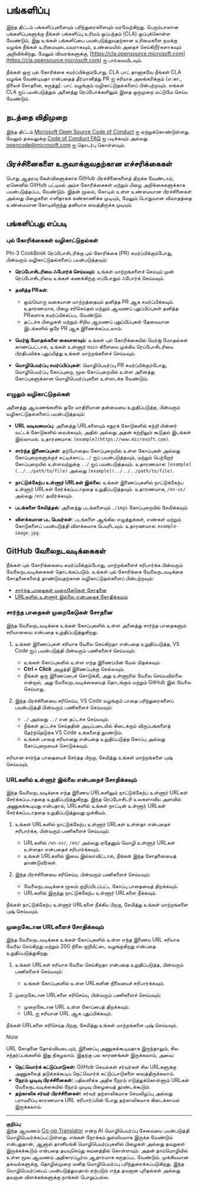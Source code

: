 <!--
CO_OP_TRANSLATOR_METADATA:
{
  "original_hash": "90d0d072cf26ccc1f271a580d3e45d70",
  "translation_date": "2025-10-11T11:29:35+00:00",
  "source_file": "CONTRIBUTING.md",
  "language_code": "ta"
}
-->
# பங்களிப்பு

இந்த திட்டம் பங்களிப்புகளையும் பரிந்துரைகளையும் வரவேற்கிறது. பெரும்பாலான பங்களிப்புகளுக்கு நீங்கள் பங்களிப்பு உரிமம் ஒப்பந்தம் (CLA) ஒப்புக்கொள்ள வேண்டும், இது உங்கள் பங்களிப்பை பயன்படுத்துவதற்கான உரிமைகளை நமக்கு வழங்க நீங்கள் உரிமையுடையவராகவும், உண்மையில் அதைச் செய்கிறீர்களாகவும் அறிவிக்கிறது. மேலும் விவரங்களுக்கு, [https://cla.opensource.microsoft.com](https://cla.opensource.microsoft.com) ஐ பார்வையிடவும்.

நீங்கள் ஒரு புல் கோரிக்கை சமர்ப்பிக்கும்போது, CLA பாட் தானாகவே நீங்கள் CLA வழங்க வேண்டியதா என்பதைத் தீர்மானித்து PR ஐ சரியாக அலங்கரிக்கும் (எ.கா., நிலைச் சோதனை, கருத்து). பாட் வழங்கும் வழிகாட்டுதல்களைப் பின்பற்றவும். எங்கள் CLA ஐப் பயன்படுத்தும் அனைத்து ரெப்போக்களிலும் இதை ஒருமுறை மட்டுமே செய்ய வேண்டும்.

## நடத்தை விதிமுறை

இந்த திட்டம் [Microsoft Open Source Code of Conduct](https://opensource.microsoft.com/codeofconduct/) ஐ ஏற்றுக்கொண்டுள்ளது. மேலும் தகவலுக்கு [Code of Conduct FAQ](https://opensource.microsoft.com/codeofconduct/faq/) ஐ படிக்கவும் அல்லது [opencode@microsoft.com](mailto:opencode@microsoft.com) ஐ தொடர்பு கொள்ளவும்.

## பிரச்சினைகளை உருவாக்குவதற்கான எச்சரிக்கைகள்

பொது ஆதரவு கேள்விகளுக்காக GitHub பிரச்சினைகளைத் திறக்க வேண்டாம், ஏனெனில் GitHub பட்டியல் அம்ச கோரிக்கைகள் மற்றும் பிழை அறிக்கைகளுக்காக பயன்படுத்தப்பட வேண்டும். இதன் மூலம், கோடில் உள்ள உண்மையான பிரச்சினைகள் அல்லது பிழைகளை எளிதாகக் கண்காணிக்க முடியும், மேலும் பொதுவான விவாதத்தை உண்மையான கோடிலிருந்து தனியாக வைத்திருக்க முடியும்.

## பங்களிப்பது எப்படி

### புல் கோரிக்கைகள் வழிகாட்டுதல்கள்

Phi-3 CookBook ரெப்போசிடரிக்கு புல் கோரிக்கை (PR) சமர்ப்பிக்கும்போது, பின்வரும் வழிகாட்டுதல்களைப் பயன்படுத்தவும்:

- **ரெப்போசிடரியை ஃபோர்க் செய்யவும்**: உங்கள் மாற்றங்களைச் செய்யும் முன் ரெப்போசிடரியை உங்கள் கணக்கிற்கு எப்போதும் ஃபோர்க் செய்யவும்.

- **தனித்த PRகள்**:
  - ஒவ்வொரு வகையான மாற்றத்தையும் தனித்த PR ஆக சமர்ப்பிக்கவும். உதாரணமாக, பிழை சரிசெய்தல் மற்றும் ஆவணப் புதுப்பிப்புகள் தனித்த PRகளாக சமர்ப்பிக்கப்பட வேண்டும்.
  - தட்டச்சு பிழைகள் மற்றும் சிறிய ஆவணப் புதுப்பிப்புகள் தேவையான இடங்களில் ஒரே PR ஆக இணைக்கப்படலாம்.

- **மெர்ஜ் மோதல்களை கையாளவும்**: உங்கள் புல் கோரிக்கையில் மெர்ஜ் மோதல்கள் காணப்பட்டால், உங்கள் உள்ளூர் `main` கிளையை முக்கிய ரெப்போசிடரியை பிரதிபலிக்க புதுப்பித்து உங்கள் மாற்றங்களைச் செய்யவும்.

- **மொழிபெயர்ப்பு சமர்ப்பிப்புகள்**: மொழிபெயர்ப்பு PR சமர்ப்பிக்கும்போது, மொழிபெயர்ப்பு கோப்புறை, மூல கோப்புறையில் உள்ள அனைத்து கோப்புகளுக்கான மொழிபெயர்ப்புகளை உள்ளடக்க வேண்டும்.

### எழுதும் வழிகாட்டுதல்கள்

அனைத்து ஆவணங்களில் ஒரே மாதிரியான தன்மையை உறுதிப்படுத்த, பின்வரும் வழிகாட்டுதல்களைப் பயன்படுத்தவும்:

- **URL வடிவமைப்பு**: அனைத்து URLகளையும் சதுரக் கோடுகளில் சுற்றி பின்னர் வட்டக் கோடுகளில் வைக்கவும், அதில் அல்லது அதன் சுற்றிலும் கூடுதல் இடங்கள் இல்லாமல். உதாரணமாக: `[example](https://www.microsoft.com)`.

- **சார்ந்த இணைப்புகள்**: தற்போதைய கோப்புறையில் உள்ள கோப்புகள் அல்லது கோப்புறைகளுக்குச் சுட்டிக்காட்ட `./` ஐப் பயன்படுத்தவும், மற்றும் பெற்றோர் கோப்புறையில் உள்ளவற்றுக்கு `../` ஐப் பயன்படுத்தவும். உதாரணமாக: `[example](../../path/to/file)` அல்லது `[example](../../../path/to/file)`.

- **நாட்டுக்கேற்ப உள்ளூர் URLகள் இல்லை**: உங்கள் இணைப்புகளில் நாட்டுக்கேற்ப உள்ளூர் URLகள் சேர்க்கப்படாததை உறுதிப்படுத்தவும். உதாரணமாக, `/en-us/` அல்லது `/en/` தவிர்க்கவும்.

- **படங்களை சேமித்தல்**: அனைத்து படங்களையும் `./imgs` கோப்புறையில் சேமிக்கவும்.

- **விளக்கமான பட பெயர்கள்**: படங்களை ஆங்கில எழுத்துக்கள், எண்கள் மற்றும் கோடுகளைப் பயன்படுத்தி விளக்கமாக பெயரிடவும். உதாரணமாக: `example-image.jpg`.

## GitHub வேலைநடவடிக்கைகள்

நீங்கள் புல் கோரிக்கையை சமர்ப்பிக்கும்போது, மாற்றங்களைச் சரிபார்க்க பின்வரும் வேலைநடவடிக்கைகள் தொடங்கப்படும். உங்கள் புல் கோரிக்கை வேலைநடவடிக்கை சோதனைகளைத் தாண்டுவதற்கான வழிகாட்டுதல்களைப் பின்பற்றவும்:

- [சார்ந்த பாதைகள் முறைகேடுகள் சோதனை](../..)
- [URLகளில் உள்ளூர் இல்லை என்பதைச் சோதிக்கவும்](../..)

### சார்ந்த பாதைகள் முறைகேடுகள் சோதனை

இந்த வேலைநடவடிக்கை உங்கள் கோப்புகளில் உள்ள அனைத்து சார்ந்த பாதைகளும் சரியானவை என்பதை உறுதிப்படுத்துகிறது.

1. உங்கள் இணைப்புகள் சரியாக வேலை செய்கிறதா என்பதை உறுதிப்படுத்த, VS Code ஐப் பயன்படுத்தி பின்வரும் பணிகளைச் செய்யவும்:
    - உங்கள் கோப்புகளில் உள்ள எந்த இணைப்பின் மேல் மிதக்கவும்.
    - **Ctrl + Click** அழுத்தி இணைப்புக்கு செல்லவும்.
    - நீங்கள் ஒரு இணைப்பைச் சொடுக்கி, அது உள்ளூரில் வேலை செய்யவில்லை என்றால், அது வேலைநடவடிக்கையைத் தொடங்கும் மற்றும் GitHub இல் வேலை செய்யாது.

1. இந்த பிரச்சினையை சரிசெய்ய, VS Code வழங்கும் பாதை பரிந்துரைகளைப் பயன்படுத்தி பின்வரும் பணிகளைச் செய்யவும்:
    - `./` அல்லது `../` என தட்டச்சு செய்யவும்.
    - நீங்கள் தட்டச்சு செய்ததின் அடிப்படையில் கிடைக்கும் விருப்பங்களைத் தேர்ந்தெடுக்க VS Code உங்களைத் தூண்டும்.
    - உங்கள் பாதை சரியானது என்பதை உறுதிப்படுத்த கோப்பு அல்லது கோப்புறையைச் சொடுக்கவும்.

சரியான சார்ந்த பாதையைச் சேர்த்த பிறகு, சேமித்து உங்கள் மாற்றங்களை புஷ் செய்யவும்.

### URLகளில் உள்ளூர் இல்லை என்பதைச் சோதிக்கவும்

இந்த வேலைநடவடிக்கை எந்த இணைய URLகளிலும் நாட்டுக்கேற்ப உள்ளூர் URLகள் சேர்க்கப்படாததை உறுதிப்படுத்துகிறது. இந்த ரெப்போசிடரி உலகளாவிய அளவில் அணுகக்கூடியது என்பதால், URLகளில் உங்கள் நாட்டின் உள்ளூர் URLகள் சேர்க்கப்படாததை உறுதிப்படுத்துவது முக்கியம்.

1. உங்கள் URLகளில் நாட்டுக்கேற்ப உள்ளூர் URLகள் உள்ளதா என்பதைச் சரிபார்க்க, பின்வரும் பணிகளைச் செய்யவும்:

    - URLகளில் `/en-us/`, `/en/` அல்லது ஏதேனும் மொழி உள்ளூர் URLகள் உள்ளதா என்பதைச் சரிபார்க்கவும்.
    - உங்கள் URLகளில் இவை இல்லாவிட்டால், நீங்கள் இந்த சோதனையைத் தாண்டுவீர்கள்.

1. இந்த பிரச்சினையை சரிசெய்ய, பின்வரும் பணிகளைச் செய்யவும்:
    - வேலைநடவடிக்கை மூலம் குறிப்பிடப்பட்ட கோப்பு பாதையைத் திறக்கவும்.
    - URLகளில் இருந்து நாட்டுக்கேற்ப உள்ளூர் URLகளை நீக்கவும்.

நீங்கள் நாட்டுக்கேற்ப உள்ளூர் URLகளை நீக்கிய பிறகு, சேமித்து உங்கள் மாற்றங்களை புஷ் செய்யவும்.

### முறைகேடான URLகளைச் சோதிக்கவும்

இந்த வேலைநடவடிக்கை உங்கள் கோப்புகளில் உள்ள எந்த இணைய URL சரியாக வேலை செய்கிறது மற்றும் 200 நிலை குறியீட்டை வழங்குகிறது என்பதை உறுதிப்படுத்துகிறது.

1. உங்கள் URLகள் சரியாக வேலை செய்கிறதா என்பதை உறுதிப்படுத்த, பின்வரும் பணிகளைச் செய்யவும்:
    - உங்கள் கோப்புகளில் உள்ள URLகளின் நிலையைச் சரிபார்க்கவும்.

2. முறைகேடான URLகளை சரிசெய்ய, பின்வரும் பணிகளைச் செய்யவும்:
    - முறைகேடான URL உள்ள கோப்பைத் திறக்கவும்.
    - URL ஐ சரியான URL ஆக புதுப்பிக்கவும்.

நீங்கள் URLகளை சரிசெய்த பிறகு, சேமித்து உங்கள் மாற்றங்களை புஷ் செய்யவும்.

> [!NOTE]
>
> URL சோதனை தோல்வியடையும், இணைப்பு அணுகக்கூடியதாக இருந்தாலும், சில சந்தர்ப்பங்களில் இது நிகழலாம். இதற்கு பல காரணங்கள் இருக்கலாம், அவை:
>
> - **நெட்வொர்க் கட்டுப்பாடுகள்:** GitHub செயல்கள் சர்வர்கள் சில URLகளுக்கு அணுகலைத் தடுக்கக்கூடிய நெட்வொர்க் கட்டுப்பாடுகளை வைத்திருக்கலாம்.
> - **நேரம் முடிவு பிரச்சினைகள்:** பதிலளிக்க அதிக நேரம் எடுத்துக்கொள்ளும் URLகள் வேலைநடவடிக்கையில் நேரம் முடிவு பிழையைத் தூண்டக்கூடும்.
> - **தற்காலிக சர்வர் பிரச்சினைகள்:** சர்வர் தற்காலிகமாக செயலிழப்பு அல்லது பராமரிப்பு காரணமாக URL சரிபார்ப்பின் போது தற்காலிகமாக கிடைக்காமல் இருக்கலாம்.

---

**குறிப்பு**:  
இந்த ஆவணம் [Co-op Translator](https://github.com/Azure/co-op-translator) என்ற AI மொழிபெயர்ப்பு சேவையை பயன்படுத்தி மொழிபெயர்க்கப்பட்டுள்ளது. எங்கள் நோக்கம் துல்லியமாக இருக்க வேண்டும் என்பதுதான், ஆனால் தானியங்கி மொழிபெயர்ப்புகளில் பிழைகள் அல்லது தவறுகள் இருக்கக்கூடும் என்பதை தயவுசெய்து கவனத்தில் கொள்ளவும். அதன் தாய்மொழியில் உள்ள மூல ஆவணம் அதிகாரப்பூர்வ ஆதாரமாக கருதப்பட வேண்டும். முக்கியமான தகவல்களுக்கு, தொழில்முறை மனித மொழிபெயர்ப்பு பரிந்துரைக்கப்படுகிறது. இந்த மொழிபெயர்ப்பைப் பயன்படுத்துவதால் ஏற்படும் எந்த தவறான புரிதல்கள் அல்லது தவறான விளக்கங்களுக்கு நாங்கள் பொறுப்பல்ல.